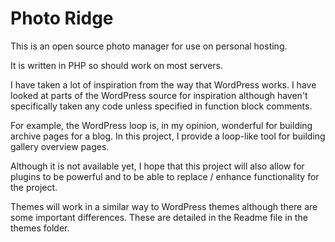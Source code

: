 # Photo Ridge

This is an open source photo manager for use on personal hosting.

It is written in PHP so should work on most servers.

I have taken a lot of inspiration from the way that WordPress works. I have looked at parts of the WordPress source for inspiration although haven't specifically taken any code unless specified in function block comments.

For example, the WordPress loop is, in my opinion, wonderful for building archive pages for a blog. In this project, I provide a loop-like tool for building gallery overview pages.

Although it is not available yet, I hope that this project will also allow for plugins to be powerful and to be able to replace / enhance functionality for the project.

Themes will work in a similar way to WordPress themes although there are some important differences. These are detailed in the Readme file in the themes folder.
